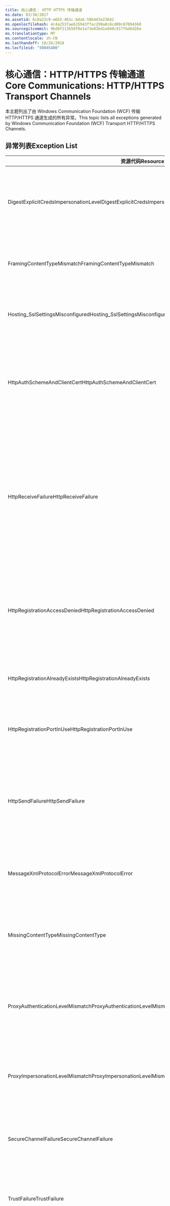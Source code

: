 ```yaml
---
title: 核心通信： HTTP HTTPS 传输通道
ms.date: 03/30/2017
ms.assetid: 6c0a23c9-a663-461c-bdab-58b4d3e23642
ms.openlocfilehash: 4c4a2537ae615943ffac299a8c8cd00c67094360
ms.sourcegitcommit: 9bd8f213b50f0e1a73e03bd1e840c917fbd6d20a
ms.translationtype: MT
ms.contentlocale: zh-CN
ms.lasthandoff: 10/26/2018
ms.locfileid: "50045400"
---
```

# <a name="core-communications-httphttps-transport-channels"></a><span data-ttu-id="8b7bf-102">核心通信：HTTP/HTTPS 传输通道</span><span class="sxs-lookup"><span data-stu-id="8b7bf-102">Core Communications: HTTP/HTTPS Transport Channels</span></span>
<span data-ttu-id="8b7bf-103">本主题列出了由 Windows Communication Foundation (WCF) 传输 HTTP/HTTPS 通道生成的所有异常。</span><span class="sxs-lookup"><span data-stu-id="8b7bf-103">This topic lists all exceptions generated by Windows Communication Foundation (WCF) Transport HTTP/HTTPS Channels.</span></span>  
  
## <a name="exception-list"></a><span data-ttu-id="8b7bf-104">异常列表</span><span class="sxs-lookup"><span data-stu-id="8b7bf-104">Exception List</span></span>  
  
|<span data-ttu-id="8b7bf-105">资源代码</span><span class="sxs-lookup"><span data-stu-id="8b7bf-105">Resource Code</span></span>|<span data-ttu-id="8b7bf-106">资源字符串</span><span class="sxs-lookup"><span data-stu-id="8b7bf-106">Resource String</span></span>|  
|-------------------|---------------------|  
|<span data-ttu-id="8b7bf-107">DigestExplicitCredsImpersonationLevel</span><span class="sxs-lookup"><span data-stu-id="8b7bf-107">DigestExplicitCredsImpersonationLevel</span></span>|<span data-ttu-id="8b7bf-108">指定的模拟级别已指定。</span><span class="sxs-lookup"><span data-stu-id="8b7bf-108">The specified impersonation level was specified.</span></span> <span data-ttu-id="8b7bf-109">当与显式凭据一起使用时，HTTP Digest 身份验证只支持“模拟”级别。</span><span class="sxs-lookup"><span data-stu-id="8b7bf-109">HTTP Digest authentication only supports the 'Impersonation' level when used with an explicit credential.</span></span>|  
|<span data-ttu-id="8b7bf-110">FramingContentTypeMismatch</span><span class="sxs-lookup"><span data-stu-id="8b7bf-110">FramingContentTypeMismatch</span></span>|<span data-ttu-id="8b7bf-111">指定的服务不支持指定的内容类型。</span><span class="sxs-lookup"><span data-stu-id="8b7bf-111">The specified content type was not supported by the specified service.</span></span> <span data-ttu-id="8b7bf-112">客户端和服务绑定可能不匹配。</span><span class="sxs-lookup"><span data-stu-id="8b7bf-112">The client and service bindings may be mismatched.</span></span>|  
|<span data-ttu-id="8b7bf-113">Hosting_SslSettingsMisconfigured</span><span class="sxs-lookup"><span data-stu-id="8b7bf-113">Hosting_SslSettingsMisconfigured</span></span>|<span data-ttu-id="8b7bf-114">指定服务的安全套接字层设置与 Internet 信息服务中的相应设置不匹配。</span><span class="sxs-lookup"><span data-stu-id="8b7bf-114">The Secure Sockets Layer settings for the specified service do not match those of the Internet Information Services.</span></span>|  
|<span data-ttu-id="8b7bf-115">HttpAuthSchemeAndClientCert</span><span class="sxs-lookup"><span data-stu-id="8b7bf-115">HttpAuthSchemeAndClientCert</span></span>|<span data-ttu-id="8b7bf-116">已将 HTTPS 侦听器工厂配置为需要客户端证书和指定的身份验证方案。</span><span class="sxs-lookup"><span data-stu-id="8b7bf-116">The HTTPS listener factory was configured to require a client certificate and the specified authentication scheme.</span></span> <span data-ttu-id="8b7bf-117">但是，一次只能需要一种形式的客户端身份验证。</span><span class="sxs-lookup"><span data-stu-id="8b7bf-117">However, only one form of client authentication can be required at one time.</span></span>|  
|<span data-ttu-id="8b7bf-118">HttpReceiveFailure</span><span class="sxs-lookup"><span data-stu-id="8b7bf-118">HttpReceiveFailure</span></span>|<span data-ttu-id="8b7bf-119">接收对指定服务终结点的 HTTP 响应时发生错误。</span><span class="sxs-lookup"><span data-stu-id="8b7bf-119">An error occurred while receiving the HTTP response to the specified.</span></span> <span data-ttu-id="8b7bf-120">服务终结点绑定可能未使用 HTTP 协议。</span><span class="sxs-lookup"><span data-stu-id="8b7bf-120">The service endpoint binding may not be using the HTTP protocol.</span></span> <span data-ttu-id="8b7bf-121">另一种可能性是因为关闭了服务，所以服务器终止了 HTTP 请求上下文。</span><span class="sxs-lookup"><span data-stu-id="8b7bf-121">Another possibility is that an HTTP request context was terminated by the server because of a service shutting down.</span></span> <span data-ttu-id="8b7bf-122">有关详细信息，请参见服务器日志。</span><span class="sxs-lookup"><span data-stu-id="8b7bf-122">See the server logs for more details.</span></span>|  
|<span data-ttu-id="8b7bf-123">HttpRegistrationAccessDenied</span><span class="sxs-lookup"><span data-stu-id="8b7bf-123">HttpRegistrationAccessDenied</span></span>|<span data-ttu-id="8b7bf-124">HTTP 无法注册指定的 URL。</span><span class="sxs-lookup"><span data-stu-id="8b7bf-124">HTTP cannot register the specified URL.</span></span> <span data-ttu-id="8b7bf-125">进程不具有此命名空间的访问权限 (请参阅[Namespace 保留、 注册和路由](/windows/desktop/http/namespace-reservations-registrations-and-routing)有关详细信息)。</span><span class="sxs-lookup"><span data-stu-id="8b7bf-125">Your process does not have access rights to this namespace (see [Namespace Reservations, Registrations, and Routing](/windows/desktop/http/namespace-reservations-registrations-and-routing) for details).</span></span>|  
|<span data-ttu-id="8b7bf-126">HttpRegistrationAlreadyExists</span><span class="sxs-lookup"><span data-stu-id="8b7bf-126">HttpRegistrationAlreadyExists</span></span>|<span data-ttu-id="8b7bf-127">HTTP 无法注册指定的 URL。</span><span class="sxs-lookup"><span data-stu-id="8b7bf-127">HTTP cannot register the specified URL.</span></span> <span data-ttu-id="8b7bf-128">另一应用程序已经向 HTTP.SYS 注册了此 URL。</span><span class="sxs-lookup"><span data-stu-id="8b7bf-128">Another application already registered this URL with HTTP.SYS.</span></span>|  
|<span data-ttu-id="8b7bf-129">HttpRegistrationPortInUse</span><span class="sxs-lookup"><span data-stu-id="8b7bf-129">HttpRegistrationPortInUse</span></span>|<span data-ttu-id="8b7bf-130">HTTP 无法注册指定的 URL，因为另一应用程序正在使用指定 TCP 端口。</span><span class="sxs-lookup"><span data-stu-id="8b7bf-130">HTTP cannot register the specified URL because the specified TCP port is being used by another application.</span></span>|  
|<span data-ttu-id="8b7bf-131">HttpSendFailure</span><span class="sxs-lookup"><span data-stu-id="8b7bf-131">HttpSendFailure</span></span>|<span data-ttu-id="8b7bf-132">向指定的服务终结点发出 HTTP 请求时发生错误。</span><span class="sxs-lookup"><span data-stu-id="8b7bf-132">An error occurred while making the HTTP request to the specified.</span></span> <span data-ttu-id="8b7bf-133">请确保原因不是安全绑定不匹配。</span><span class="sxs-lookup"><span data-stu-id="8b7bf-133">Ensure that the cause is not a security binding mismatch.</span></span> <span data-ttu-id="8b7bf-134">还要确保该服务的配置不是针对安全套接字层进行的。</span><span class="sxs-lookup"><span data-stu-id="8b7bf-134">Also ensure that the service is not configured for Secure Sockets Layer.</span></span>|  
|<span data-ttu-id="8b7bf-135">MessageXmlProtocolError</span><span class="sxs-lookup"><span data-stu-id="8b7bf-135">MessageXmlProtocolError</span></span>|<span data-ttu-id="8b7bf-136">从网络接收到的 XML 存在问题。</span><span class="sxs-lookup"><span data-stu-id="8b7bf-136">A problem occurred with the XML that was received from the network.</span></span> <span data-ttu-id="8b7bf-137">有关详细信息，请参见内部异常。</span><span class="sxs-lookup"><span data-stu-id="8b7bf-137">See the inner exception for more details.</span></span>|  
|<span data-ttu-id="8b7bf-138">MissingContentType</span><span class="sxs-lookup"><span data-stu-id="8b7bf-138">MissingContentType</span></span>|<span data-ttu-id="8b7bf-139">接收方返回一个错误，该错误指示对指定服务终结点发出的请求缺少内容类型。</span><span class="sxs-lookup"><span data-stu-id="8b7bf-139">The receiver returned an error that indicates that the content type was missing on the request to the specified.</span></span> <span data-ttu-id="8b7bf-140">有关更多信息，请参见内部异常。</span><span class="sxs-lookup"><span data-stu-id="8b7bf-140">See the inner exception for more information.</span></span>|  
|<span data-ttu-id="8b7bf-141">ProxyAuthenticationLevelMismatch</span><span class="sxs-lookup"><span data-stu-id="8b7bf-141">ProxyAuthenticationLevelMismatch</span></span>|<span data-ttu-id="8b7bf-142">HTTP 代理身份验证凭据所指定的相互身份验证要求比对目标服务器身份验证的要求更严格。</span><span class="sxs-lookup"><span data-stu-id="8b7bf-142">The HTTP proxy authentication credential specified a mutual authentication requirement that is stricter than the requirement for the target server authentication.</span></span>|  
|<span data-ttu-id="8b7bf-143">ProxyImpersonationLevelMismatch</span><span class="sxs-lookup"><span data-stu-id="8b7bf-143">ProxyImpersonationLevelMismatch</span></span>|<span data-ttu-id="8b7bf-144">HTTP 代理身份验证凭据所指定的模拟级别限制比对目标服务器身份验证的限制更严格。</span><span class="sxs-lookup"><span data-stu-id="8b7bf-144">The HTTP proxy authentication credential specified an impersonation level restriction that is stricter than the restriction for the target server authentication.</span></span>|  
|<span data-ttu-id="8b7bf-145">SecureChannelFailure</span><span class="sxs-lookup"><span data-stu-id="8b7bf-145">SecureChannelFailure</span></span>|<span data-ttu-id="8b7bf-146">无法使用指定的颁发机构为安全套接字层/传输层安全建立安全通道。</span><span class="sxs-lookup"><span data-stu-id="8b7bf-146">A secure channel cannot be established for Secure Socket Layer/Transport Layer Security with the specified authority.</span></span>|  
|<span data-ttu-id="8b7bf-147">TrustFailure</span><span class="sxs-lookup"><span data-stu-id="8b7bf-147">TrustFailure</span></span>|<span data-ttu-id="8b7bf-148">无法使用指定的颁发机构为安全套接字层/传输层安全的安全通道建立信任关系。</span><span class="sxs-lookup"><span data-stu-id="8b7bf-148">A trust relationship cannot be established for the Secure Socket Layer/ Transport Layer Security secure channel with the specified authority.</span></span>|  
|<span data-ttu-id="8b7bf-149">UseDefaultWebProxyCantBeUsedWithExplicitProxyAddress</span><span class="sxs-lookup"><span data-stu-id="8b7bf-149">UseDefaultWebProxyCantBeUsedWithExplicitProxyAddress</span></span>|<span data-ttu-id="8b7bf-150">在 HttpTransportBinding 元素中，不能同时指定显式代理地址和 UseDefaultWebProxy=true。</span><span class="sxs-lookup"><span data-stu-id="8b7bf-150">You cannot specify an explicit proxy address as well as UseDefaultWebProxy=true in your HttpTransportBinding element.</span></span>|
